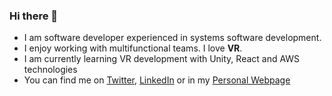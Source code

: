 ### Hi there 👋

- I am software developer experienced in systems software development.
- I enjoy working with multifunctional teams. I love **VR**.
- I am currently learning VR development with Unity, React and AWS technologies 
- You can find me on [Twitter](https://twitter.com/BurakUnaltay), [LinkedIn](https://www.linkedin.com/in/burakunaltay/) or in my [Personal Webpage](https://www.burakunaltay.com)

<!--
**burakunaltay/burakunaltay** is a ✨ _special_ ✨ repository because its `README.md` (this file) appears on your GitHub profile.

Here are some ideas to get you started:

- 🔭 I’m currently working on ...
- 🌱 I’m currently learning ...
- 👯 I’m looking to collaborate on ...
- 🤔 I’m looking for help with ...
- 💬 Ask me about ...
- 📫 How to reach me: ...
- 😄 Pronouns: ...
- ⚡ Fun fact: ...
-->

